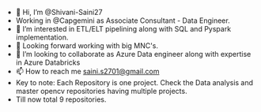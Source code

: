 - 👋 Hi, I’m @Shivani-Saini27
- Working in @Capgemini as Associate Consultant - Data Engineer.
- 👀 I’m interested in ETL/ELT pipelining along with SQL and Pyspark implementation.
- 🌱 Looking forward working with big MNC's.
- 💞️ I’m looking to collaborate as Azure Data engineer along with expertise in Azure Databricks 
- 📫 How to reach me saini.s2701@gmail.com
- Key to note: Each Repository is one project. Check the Data analysis and master opencv repositories having multiple projects.
- Till now total 9 repositories.
<!---
Shivani-Saini27/Shivani-Saini27 is a ✨ special ✨ repository because its `README.md` (this file) appears on your GitHub profile.
You can click the Preview link to take a look at your changes.
--->
